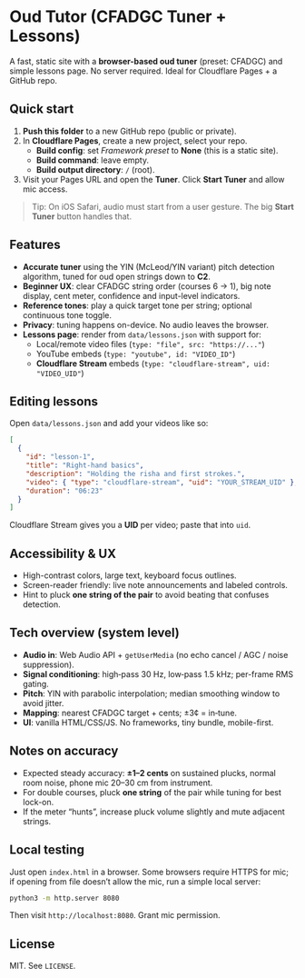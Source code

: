# Oud Tutor (CFADGC Tuner + Lessons)

A fast, static site with a **browser-based oud tuner** (preset: CFADGC) and simple lessons page. No server required. Ideal for Cloudflare Pages + a GitHub repo.

## Quick start

1. **Push this folder** to a new GitHub repo (public or private).
2. In **Cloudflare Pages**, create a new project, select your repo.
   - **Build config**: set *Framework preset* to **None** (this is a static site).
   - **Build command**: leave empty.
   - **Build output directory**: `/` (root).
3. Visit your Pages URL and open the **Tuner**. Click **Start Tuner** and allow mic access.

> Tip: On iOS Safari, audio must start from a user gesture. The big **Start Tuner** button handles that.

## Features

- **Accurate tuner** using the YIN (McLeod/YIN variant) pitch detection algorithm, tuned for oud open strings down to **C2**.
- **Beginner UX**: clear CFADGC string order (courses 6 → 1), big note display, cent meter, confidence and input-level indicators.
- **Reference tones**: play a quick target tone per string; optional continuous tone toggle.
- **Privacy**: tuning happens on-device. No audio leaves the browser.
- **Lessons page**: render from `data/lessons.json` with support for:
  - Local/remote video files (`type: "file", src: "https://..."`)
  - YouTube embeds (`type: "youtube", id: "VIDEO_ID"`)
  - **Cloudflare Stream** embeds (`type: "cloudflare-stream", uid: "VIDEO_UID"`)

## Editing lessons

Open `data/lessons.json` and add your videos like so:

```json
[
  {
    "id": "lesson-1",
    "title": "Right-hand basics",
    "description": "Holding the risha and first strokes.",
    "video": { "type": "cloudflare-stream", "uid": "YOUR_STREAM_UID" },
    "duration": "06:23"
  }
]
```

Cloudflare Stream gives you a **UID** per video; paste that into `uid`.

## Accessibility & UX

- High-contrast colors, large text, keyboard focus outlines.
- Screen-reader friendly: live note announcements and labeled controls.
- Hint to pluck **one string of the pair** to avoid beating that confuses detection.

## Tech overview (system level)

- **Audio in**: Web Audio API + `getUserMedia` (no echo cancel / AGC / noise suppression).
- **Signal conditioning**: high‑pass 30 Hz, low‑pass 1.5 kHz; per-frame RMS gating.
- **Pitch**: YIN with parabolic interpolation; median smoothing window to avoid jitter.
- **Mapping**: nearest CFADGC target + cents; ±3¢ = in‑tune.
- **UI**: vanilla HTML/CSS/JS. No frameworks, tiny bundle, mobile-first.

## Notes on accuracy

- Expected steady accuracy: **±1–2 cents** on sustained plucks, normal room noise, phone mic 20–30 cm from instrument.
- For double courses, pluck **one string** of the pair while tuning for best lock-on.
- If the meter “hunts”, increase pluck volume slightly and mute adjacent strings.

## Local testing

Just open `index.html` in a browser. Some browsers require HTTPS for mic; if opening from file doesn’t allow the mic, run a simple local server:

```bash
python3 -m http.server 8080
```

Then visit `http://localhost:8080`. Grant mic permission.

## License

MIT. See `LICENSE`.
